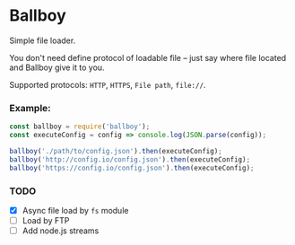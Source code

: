 # Ballboy
Simple file loader. 

You don't need define protocol of loadable file – just say where 
file located and Ballboy give it to you. 

Supported protocols: `HTTP`, `HTTPS`, `File path`, `file://`.

### Example:
```js
const ballboy = require('ballboy');
const executeConfig = config => console.log(JSON.parse(config));

ballboy('./path/to/config.json').then(executeConfig);
ballboy('http://config.io/config.json').then(executeConfig);
ballboy('https://config.io/config.json').then(executeConfig);
``` 

### TODO
- [x] Async file load by `fs` module
- [ ] Load by FTP
- [ ] Add node.js streams

